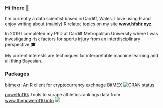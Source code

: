 ### Hi there 👋

I'm currently a data scientist based in Cardiff, Wales. I love using R and enjoy writing about (mainly) R related topics on my site **www.hfshr.xyz**.

In 2019 I completed my PhD at Cardiff Metropolitan University where I was investigating risk factors for sports injury from an interdisciplinary perspective 🎓

My current interests are techniques for interpretable machine learning and all thing Bayesian.

### Packages

[bitmexr:](https://cran.r-project.org/web/packages/bitmexr/index.html) An R client for cryptocurrency exchnage BitMEX [![CRAN status](https://www.r-pkg.org/badges/version/bitmexr)](https://CRAN.R-project.org/package=bitmexr)

[poweRof10:](https://github.com/hfshr/poweRof10) Tools to scrape athletics rankings data from www.thepowerof10.info ![](https://img.shields.io/badge/just-for%20fun-blue.svg)

